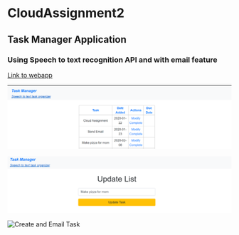 # CloudAssignment2

## Task Manager Application 
### Using Speech to text recognition API and with email feature


[Link to webapp](https://dry-river-89115.herokuapp.com/)




![HomePage](https://github.com/JohnPolvorosa/CloudAssignment2/blob/master/Images/Snap1.PNG)


![Modify Task](https://github.com/JohnPolvorosa/CloudAssignment2/blob/master/Images/Snap2.PNG)


![Create and Email Task](https://github.com/JohnPolvorosa/CloudAssignment2/tree/master/Images/Snap3.PNG)

